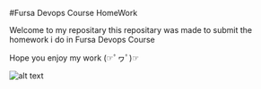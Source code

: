 #Fursa Devops Course HomeWork

Welcome to my repositary this repositary was made to submit the homework i do in Fursa
Devops Course 

Hope you enjoy my work (☞ﾟヮﾟ)☞

![alt text](https://github.com/Samer99Najjar/FursaHW/blob/main/Devopspic.jpg?raw=true)